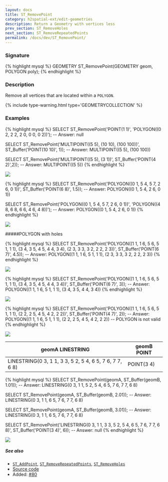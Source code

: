 ```yaml
---
layout: docs
title: ST_RemovePoint
category: h2spatial-ext/edit-geometries
description: Return a Geometry with vertices less
prev_section: ST_RemoveHoles
next_section: ST_RemoveRepeatedPoints
permalink: /docs/dev/ST_RemovePoint/
---
```


### Signature

{% highlight mysql %}
GEOMETRY ST_RemovePoint(GEOMETRY geom, POLYGON poly);
{% endhighlight %}

### Description
Remove all vertices that are located within a `POLYGON`.

{% include type-warning.html type='GEOMETRYCOLLECTION' %}

### Examples

{% highlight mysql %}
SELECT ST_RemovePoint('POINT(1 1)', 
                      'POLYGON((0 2, 2 2, 2 0, 0 0, 0 2))');
-- Answer: null

SELECT ST_RemovePoint('MULTIPOINT((5 5), (10 10), (100 100))', 
                      ST_Buffer('POINT(10 10)', 1));
-- Answer: MULTIPOINT((5 5), (100 100))

SELECT ST_RemovePoint('MULTIPOINT((5 5), (3 1))', 
                      ST_Buffer('POINT(4 2)',2));
-- Answer: MULTIPOINT((5 5))
{% endhighlight %}

<img class="displayed" src="../ST_RemovePoint_1.png"/>

{% highlight mysql %}
SELECT ST_RemovePoint('POLYGON((0 1, 5 4, 5 7, 2 6, 0 1))', 
                      ST_Buffer('POINT(6 8)', 1.5));
-- Answer: POLYGON((0 1, 5 4, 2 6, 0 1))

SELECT ST_RemovePoint('POLYGON((0 1, 5 4, 5 7, 2 6, 0 1))',
                      'POLYGON((4 8, 6 8, 6 6, 4 6, 4 8))');
-- Answer: POLYGON((0 1, 5 4, 2 6, 0 1))
{% endhighlight %}

<img class="displayed" src="../ST_RemovePoint_2.png"/>

#####POLYGON with holes

{% highlight mysql %}
SELECT ST_RemovePoint('POLYGON((1 1, 1 6, 5 6, 5 1, 1 1), 
                                (3 4, 3 5, 4 5, 4 4, 3 4),
                                (2 3, 3 3, 3 2, 2 2, 2 3))',
                       ST_Buffer('POINT(6 7)', 4.5));
-- Answer: POLYGON((1 1, 1 6, 5 1, 1 1), (2 3, 3 3, 3 2, 2 2, 2 3))
{% endhighlight %}

<img class="displayed" src="../ST_RemovePoint_3.png"/>

{% highlight mysql %}
SELECT ST_RemovePoint('POLYGON((1 1, 1 6, 5 6, 5 1, 1 1), 
                              (3 4, 3 5, 4 5, 4 4, 3 4))', 
                    ST_Buffer('POINT(6 7)', 3));
-- Answer: POLYGON((1 1, 1 6, 5 1, 1 1), (3 4, 3 5, 4 4, 3 4))
{% endhighlight %}

<img class="displayed" src="../ST_RemovePoint_4.png"/>

{% highlight mysql %}
SELECT ST_RemovePoint('POLYGON((1 1, 1 6, 5 6, 5 1, 1 1), 
                                (2 2, 2 5, 4 5, 4 2, 2 2))', 
                      ST_Buffer('POINT(4 7)', 2));
-- Answer: POLYGON((1 1, 1 6, 5 1, 1 1), (2 2, 2 5, 4 5, 4 2, 2 2))
-- POLYGON is not valid 
{% endhighlight %}

<img class="displayed" src="../ST_RemovePoint_5.png"/>

|geomA LINESTRING | geomB POINT|
|--|--|
| LINESTRING(0 3, 1 1, 3 3, 5 2, 5 4, 6 5, 7 6, 7 7, 6 8) | POINT(3 4) |

{% highlight mysql %}
SELECT ST_RemovePoint(geomA, ST_Buffer(geomB, 1.01));
-- Answer: LINESTRING(0 3, 1 1, 5 2, 5 4, 6 5, 7 6, 7 7, 6 8)

SELECT ST_RemovePoint(geomA, ST_Buffer(geomB, 2.01));
-- Answer: LINESTRING(0 3, 1 1, 6 5, 7 6, 7 7, 6 8)

SELECT ST_RemovePoint(geomA, ST_Buffer(geomB, 3.01));
-- Answer: LINESTRING(0 3, 1 1, 6 5, 7 6, 7 7, 6 8)

SELECT ST_RemovePoint('LINESTRING(0 3, 1 1, 3 3, 5 2, 5 4, 6 5,
                                  7 6, 7 7, 6 8)', 
                      ST_Buffer('POINT(3 4)', 6));
-- Answer: null
{% endhighlight %}

<img class="displayed" src="../ST_RemovePoint_6.png"/>

##### See also

* [`ST_AddPoint`](../ST_AddPoint), [`ST_RemoveRepeatedPoints`](../ST_RemoveRepeatedPoints),
[`ST_RemoveHoles`](../ST_RemoveHoles)
* <a href="https://github.com/irstv/H2GIS/blob/master/h2spatial-ext/src/main/java/org/h2gis/h2spatialext/function/spatial/edit/ST_RemovePoint.java" target="_blank">Source code</a>
* Added: <a href="https://github.com/irstv/H2GIS/pull/80" target="_blank">#80</a>
